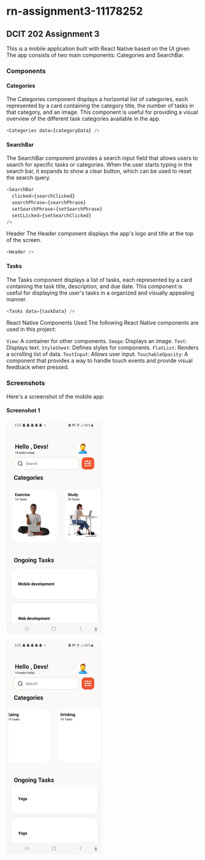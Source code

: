 # rn-assignment3-11178252
## DCIT 202 Assignment 3

This is a mobile application built with React Native based on the UI given The app consists of two main components: Categories and SearchBar.

### Components

#### Categories

The Categories component displays a horizontal list of categories, each represented by a card containing the category title, the number of tasks in that category, and an image. This component is useful for providing a visual overview of the different task categories available in the app.

```javascript
<Categories data={categoryData} />
```


#### SearchBar

The SearchBar component provides a search input field that allows users to search for specific tasks or categories. When the user starts typing in the search bar, it expands to show a clear button, which can be used to reset the search query.

```javascript
<SearchBar
  clicked={searchClicked}
  searchPhrase={searchPhrase}
  setSearchPhrase={setSearchPhrase}
  setCLicked={setSearchClicked}
/>
```

Header
The Header component displays the app's logo and title at the top of the screen.

```javascript
<Header />
```


#### Tasks

The Tasks component displays a list of tasks, each represented by a card containing the task title, description, and due date. This component is useful for displaying the user's tasks in a organized and visually appealing manner.

```javascript
<Tasks data={taskData} />
```


React Native Components Used
The following React Native components are used in this project:

`View`: A container for other components.
`Image`: Displays an image.
`Text`: Displays text.
`StyleSheet`: Defines styles for components.
`FlatList`: Renders a scrolling list of data.
`TextInput`: Allows user input.
`TouchableOpacity`: A component that provides a way to handle touch events and provide visual feedback when pressed.


### Screenshots
Here's a screenshot of the mobile app:

#### **Screenshot 1**
<div style="height: 300px; width:250px; justify-content-center flex-right">

![Screenshot 1](./screenshots/screenshot1.jpg)











![Screenshot2](./screenshots/screenshot2.jpg)
</div>